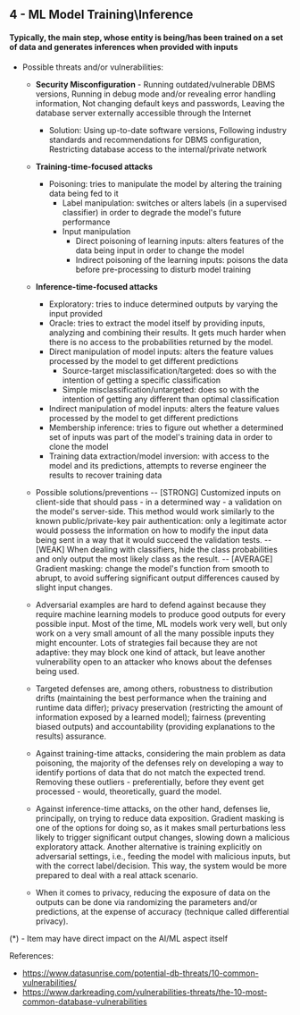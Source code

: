 ## 4 - ML Model Training\Inference
#### Typically, the main step, whose entity is being/has been trained on a set of data and generates inferences when provided with inputs

- Possible threats and/or vulnerabilities:

	- **Security Misconfiguration** - Running outdated/vulnerable DBMS versions, Running in debug mode and/or revealing error handling information, Not changing default keys and passwords, Leaving the database server externally accessible through the Internet
		- Solution: Using up-to-date software versions, Following industry standards and recommendations for DBMS configuration, Restricting database access to the internal/private network

	- **Training-time-focused attacks**
		- Poisoning: tries to manipulate the model by altering the training data being fed to it
			- Label manipulation: switches or alters labels (in a supervised classifier) in order to degrade the model's future performance
			- Input manipulation
				- Direct poisoning of learning inputs: alters features of the data being input in order to change the model
				- Indirect poisoning of the learning inputs: poisons the data before pre-processing to disturb model training

	- **Inference-time-focused attacks**
		- Exploratory: tries to induce determined outputs by varying the input provided
		- Oracle: tries to extract the model itself by providing inputs, analyzing and combining their results. It gets much harder when there is no access to the probabilities returned by the model.
		- Direct manipulation of model inputs: alters the feature values processed by the model to get different predictions
			- Source-target misclassification/targeted: does so with the intention of getting a specific classification
			- Simple misclassification/untargeted: does so with the intention of getting any different than optimal classification
		- Indirect manipulation of model inputs: alters the feature values processed by the model to get different predictions
		- Membership inference: tries to figure out whether a determined set of inputs was part of the model's training data in order to clone the model
		- Training data extraction/model inversion: with access to the model and its predictions, attempts to reverse engineer the results to recover training data

	- Possible solutions/preventions
	-- [STRONG] Customized inputs on client-side that should pass - in a determined way - a validation on the model's server-side. This method would work similarly to the known public/private-key pair authentication: only a legitimate actor would possess the information on how to modify the input data being sent in a way that it would succeed the validation tests.
	-- [WEAK] When dealing with classifiers, hide the class probabilities and only output the most likely class as the result.
	-- [AVERAGE] Gradient masking: change the model's function from smooth to abrupt, to avoid suffering significant output differences caused by slight input changes.
	
	- Adversarial examples are hard to defend against because they require machine learning models to produce good outputs for every possible input. Most of the time, ML models work very well, but only work on a very small amount of all the many possible inputs they might encounter. Lots of strategies fail because they are not adaptive: they may block one kind of attack, but leave another vulnerability open to an attacker who knows about the defenses being used.
	- Targeted defenses are, among others, robustness to distribution drifts (maintaining the best performance when the training and runtime data differ); privacy preservation (restricting the amount of information exposed by a learned model); fairness (preventing biased outputs) and accountability (providing explanations to the results) assurance.
	- Against training-time attacks, considering the main problem as data poisoning, the majority of the defenses rely on developing a way to identify portions of data that do not match the expected trend. Removing these outliers - preferentially, before they event get processed - would, theoretically, guard the model.
	- Against inference-time attacks, on the other hand, defenses lie, principally, on trying to reduce data exposition. Gradient masking is one of the options for doing so, as it makes small perturbations less likely to trigger significant output changes, slowing down a malicious exploratory attack. Another alternative is training explicitly on adversarial settings, i.e., feeding the model with malicious inputs, but with the correct label/decision. This way, the system would be more prepared to deal with a real attack scenario.
	- When it comes to privacy, reducing the exposure of data on the outputs can be done via randomizing the parameters and/or predictions, at the expense of accuracy (technique called differential privacy).

(\*) - Item may have direct impact on the AI/ML aspect itself

References:

- https://www.datasunrise.com/potential-db-threats/10-common-vulnerabilities/
- https://www.darkreading.com/vulnerabilities-threats/the-10-most-common-database-vulnerabilities
